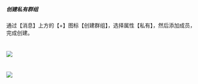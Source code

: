##### 创建私有群组

通过【消息】上方的【+】图标【创建群组】，选择属性【私有】，然后添加成员，完成创建。

# ![](/assets/2.2.1创建群组.png)

# ![](/assets/2.2.1创建群组私有化.png)